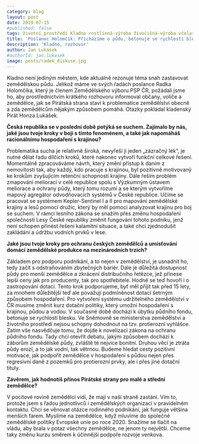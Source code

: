 ```yaml
---
category: blog
layout: post
date: 2019-07-15
#published: false
tags: životní_prostředí Kladno rostlinná-výroba živočišná-výroba včelařství lesnictví vodohospodářství soběstačnost sucho
title: 'Poslanec Holomčík: Přicházíme o půdu, betonuje se rychlostí blesku'
description: 'Kladno, rozhovor'
author: Jan Lukášek
#authorId: jan.lukasek
image: posts/radek_diskuse.jpg
---
```

Kladno není jediným městem, kde aktuálně rezonuje téma snah zastavovat zemědělskou půdu. Jelikož máme ve svých řadách poslance Radka Holomčíka, který je členem Zemědělského výboru PSP ČR, požádali jsme ho, aby prostřednictvím krátkého rozhovoru informoval občany, voliče a zemědělce, jak se Pirátská strana staví k problematice zemědělství obecně a zda zemědělcům nějakým způsobem pomáhá. Otázky pokládal kladenský Pirát Honza Lukášek. 

**Česká republika se v poslední době potýká se suchem. Zajímalo by nás, jaké jsou tvoje kroky v boji s tímto fenoménem, a také jak napomáháš racionálnímu hospodaření s krajinou?**

Problematika sucha je relativně široká, nevyřeší ji jeden „zázračný lék“, je nutné dělat řadu dílčích kroků, které nakonec vytvoří funkční celkové řešení. Momentálně zpracováváme návrh, který změní přístup k daním z nemovitostí tak, aby každý, kdo pracuje s krajinou, byl pozitivně motivovaný ke krokům zvyšujícím retenční schopnosti krajiny. Dále řeším problém zmapování meliorací v celé republice spolu s Výzkumným ústavem meliorace a ochrany půdy, který tomu rozumí a se kterým vytvoříme mapový agregátor odvodňovacích systémů v České republice. Učíme se pracovat se systémem Kepler-Sentinel I a II pro mapování zemědělské krajiny a lesů pomocí družic, který by měl pomoci analyzovat krajinu pro boj se suchem. V rámci lesního zákona se snažím přes změnu hospodaření společnosti Lesy České republiky změnit fungování tohoto podniku, jenž není schopen přinést řešení kalamitní situace, a také chci zjednodušit zakládání a údržbu vodních prvků v lese. 

**Jaké jsou tvoje kroky pro ochranu českých zemědělců a umísťování domácí zemědělské produkce na mezinárodních trzích?**

Základem pro podporu podnikání, a to nejen v zemědělství, je usnadnit ho, tedy začít s odstraňováním zbytečných bariér. Dále je důležitá dostupnost půdy pro menší zemědělce a zkrácení distribučního řetězce, jež přinese lepší ceny jak pro producenty, tak pro spotřebitele. Hodně se teď hovoří i o zastropování dotací. Tento krok podporujeme, byť měl přijít tak před 15 lety, za mnohem důležitější teď ale považuji podmíněnost dotací šetrným způsobem hospodaření. Pro vytvoření systému udržitelného zemědělství v ČR musíme změnit kurz dotační politiky, který umožní hospodaření s krajinou, půdou a vodou. V současné době dochází k úbytku půdního fondu, betonuje se rychlostí blesku. Ve Sněmovně se ministerstva zemědělství a životního prostředí nejsou schopny dohodnout na tzv. protierozní vyhlášce. Zatím vše nasvědčuje tomu, že dojde k novelizaci zákona na ochranu půdního fondu. Tady chci otevřít debatu, jakým způsobem dochází k záborům zemědělské půdy, zvláště té nejvíce bonitní. Druhou věcí je ztráta půdy erozí, a to jak vodní, tak větrnou. Budeme hledat cesty pozitivní motivace, jak podpořit zemědělce v hospodaření s půdou nejen přes regresivní daně z pozemků pro protierozní prvky, ale i přes jiné dotační tituly. 

**Závěrem, jak hodnotíš přínos Pirátské strany pro malé a střední zemědělce?**

V pocitové rovině zemědělci vidí, že mají v naší straně zastání. Vím to, protože jsem s řadou jednotlivců i zemědělských organizací v pravidelném kontaktu. Chci se věnovat otázce rodinného podnikání, jak funguje většina menších farem. Myslíme na zemědělce, když mluvíme do společné zemědělské politiky Evropské unie po roce 2020. Snažíme se tlačit na vládu, aby brala v potaz všechny zemědělce, ne jenom ty největší. Chceme taky změnu kurzu směrem k účinnější podpoře rozvoje venkova. 
